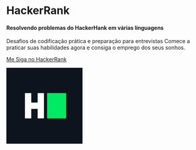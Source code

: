 # HackerRank


#### Resolvendo problemas do HackerHank em várias linguagens


Desafios de codificação prática e preparação para entrevistas
Comece a praticar suas habilidades agora e consiga o emprego
dos seus sonhos.


[Me Siga no HackerRank](https://www.hackerrank.com/juliofederal?hr_r=1)


![HackerRank](https://github.com/JulioSilva123/hackerrank/blob/master/Rescursos/hackerrank_logo_small.jpeg)